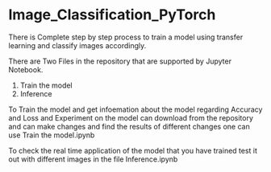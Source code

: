 # Image_Classification_PyTorch
There is Complete step by step process to train a model using transfer learning and classify images accordingly.

There are Two Files in the repository that are supported by Jupyter Notebook.
1. Train the model
2. Inference

To Train the model and get infoemation about the model regarding Accuracy and Loss
and Experiment on the model can download from the repository and can make changes 
and find the results of different changes one can use Train the model.ipynb


To check the real time application of the model that you have trained test it out with different images 
in the file Inference.ipynb
